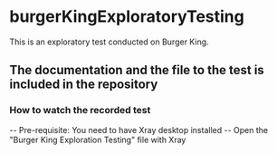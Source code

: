 # burgerKingExploratoryTesting
This is an exploratory test conducted on Burger King.

## The documentation and the file to the test is included in the repository
### How to watch the recorded test
-- Pre-requisite: You need to have Xray desktop installed
-- Open the "Burger King Exploration Testing" file with Xray

